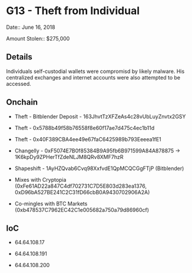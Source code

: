 # G13 - Theft from Individual

Date:: June 16, 2018

Amount Stolen:: $275,000


## Details

Individuals self-custodial wallets were compromisd by likely malware. His centralized exchanges and internet accounts were also attempted to be accessed. 




## Onchain

- Theft - Bitblender Deposit - 163JhvtTzXFZeAs4c28vUbLuyZnvtx2GSY

- Theft - 0x5788b49f58b76558f8e60f17ae7d475c4ec1b11d

- Theft - 0x40F389CBA4ee49e67faC6425989b793Eeeea1fE1

- Changelly - 0xF5074E7B0f85384B9A95fb6B971599A84A878875 -> 1K6kpDy9ZPHerTfZdeNLJM8QRv8XMF7hzR

- Shapeshift - 1AyHZQvab6Cvq98XxfvdE1QpMCQCGgFTjP (Bitblender)

- Mixes with Cryptopia (0xFe61AD22a847C4df702731C7D5E803d283ea1376, 0xD96bA527BE241C2C31fD66cbB0A9430702906A2A)

- Co-mingles with BTC Markets (0xb478537C7962EC42C1e005682a750a79d86960cf)



## IoC

- 64.64.108.17

- 64.64.108.191

- 64.64.108.200